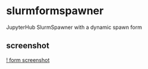 # slurmformspawner
JupyterHub SlurmSpawner with a dynamic spawn form


## screenshot

[! form screenshot](https://github.com/cmd-ntrf/slurmformspawner/blob/master/screenshot.png?raw=true)
